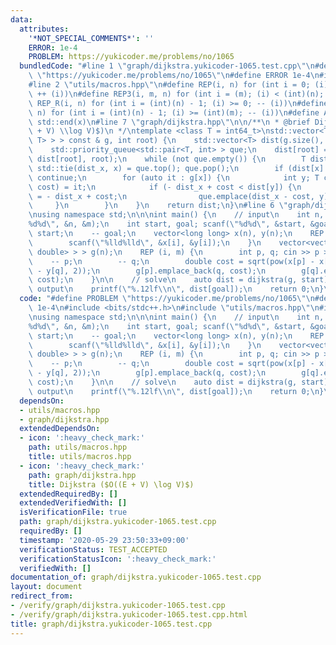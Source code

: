 ```yaml
---
data:
  attributes:
    '*NOT_SPECIAL_COMMENTS*': ''
    ERROR: 1e-4
    PROBLEM: https://yukicoder.me/problems/no/1065
  bundledCode: "#line 1 \"graph/dijkstra.yukicoder-1065.test.cpp\"\n#define PROBLEM\
    \ \"https://yukicoder.me/problems/no/1065\"\n#define ERROR 1e-4\n#include <bits/stdc++.h>\n\
    #line 2 \"utils/macros.hpp\"\n#define REP(i, n) for (int i = 0; (i) < (int)(n);\
    \ ++ (i))\n#define REP3(i, m, n) for (int i = (m); (i) < (int)(n); ++ (i))\n#define\
    \ REP_R(i, n) for (int i = (int)(n) - 1; (i) >= 0; -- (i))\n#define REP3R(i, m,\
    \ n) for (int i = (int)(n) - 1; (i) >= (int)(m); -- (i))\n#define ALL(x) std::begin(x),\
    \ std::end(x)\n#line 7 \"graph/dijkstra.hpp\"\n\n/**\n * @brief Dijkstra ($O((E\
    \ + V) \\log V)$)\n */\ntemplate <class T = int64_t>\nstd::vector<T> dijkstra(std::vector<std::vector<std::pair<int,\
    \ T> > > const & g, int root) {\n    std::vector<T> dist(g.size(), std::numeric_limits<T>::max());\n\
    \    std::priority_queue<std::pair<T, int> > que;\n    dist[root] = 0;\n    que.emplace(-\
    \ dist[root], root);\n    while (not que.empty()) {\n        T dist_x; int x;\
    \ std::tie(dist_x, x) = que.top(); que.pop();\n        if (dist[x] < - dist_x)\
    \ continue;\n        for (auto it : g[x]) {\n            int y; T cost; std::tie(y,\
    \ cost) = it;\n            if (- dist_x + cost < dist[y]) {\n                dist[y]\
    \ = - dist_x + cost;\n                que.emplace(dist_x - cost, y);\n       \
    \     }\n        }\n    }\n    return dist;\n}\n#line 6 \"graph/dijkstra.yukicoder-1065.test.cpp\"\
    \nusing namespace std;\n\n\nint main() {\n    // input\n    int n, m; scanf(\"\
    %d%d\", &n, &m);\n    int start, goal; scanf(\"%d%d\", &start, &goal);\n    --\
    \ start;\n    -- goal;\n    vector<long long> x(n), y(n);\n    REP (i, n) {\n\
    \        scanf(\"%lld%lld\", &x[i], &y[i]);\n    }\n    vector<vector<pair<int,\
    \ double> > > g(n);\n    REP (i, m) {\n        int p, q; cin >> p >> q;\n    \
    \    -- p;\n        -- q;\n        double cost = sqrt(pow(x[p] - x[q], 2) + pow(y[p]\
    \ - y[q], 2));\n        g[p].emplace_back(q, cost);\n        g[q].emplace_back(p,\
    \ cost);\n    }\n\n    // solve\n    auto dist = dijkstra(g, start);\n\n    //\
    \ output\n    printf(\"%.12lf\\n\", dist[goal]);\n    return 0;\n}\n"
  code: "#define PROBLEM \"https://yukicoder.me/problems/no/1065\"\n#define ERROR\
    \ 1e-4\n#include <bits/stdc++.h>\n#include \"utils/macros.hpp\"\n#include \"graph/dijkstra.hpp\"\
    \nusing namespace std;\n\n\nint main() {\n    // input\n    int n, m; scanf(\"\
    %d%d\", &n, &m);\n    int start, goal; scanf(\"%d%d\", &start, &goal);\n    --\
    \ start;\n    -- goal;\n    vector<long long> x(n), y(n);\n    REP (i, n) {\n\
    \        scanf(\"%lld%lld\", &x[i], &y[i]);\n    }\n    vector<vector<pair<int,\
    \ double> > > g(n);\n    REP (i, m) {\n        int p, q; cin >> p >> q;\n    \
    \    -- p;\n        -- q;\n        double cost = sqrt(pow(x[p] - x[q], 2) + pow(y[p]\
    \ - y[q], 2));\n        g[p].emplace_back(q, cost);\n        g[q].emplace_back(p,\
    \ cost);\n    }\n\n    // solve\n    auto dist = dijkstra(g, start);\n\n    //\
    \ output\n    printf(\"%.12lf\\n\", dist[goal]);\n    return 0;\n}\n"
  dependsOn:
  - utils/macros.hpp
  - graph/dijkstra.hpp
  extendedDependsOn:
  - icon: ':heavy_check_mark:'
    path: utils/macros.hpp
    title: utils/macros.hpp
  - icon: ':heavy_check_mark:'
    path: graph/dijkstra.hpp
    title: Dijkstra ($O((E + V) \log V)$)
  extendedRequiredBy: []
  extendedVerifiedWith: []
  isVerificationFile: true
  path: graph/dijkstra.yukicoder-1065.test.cpp
  requiredBy: []
  timestamp: '2020-05-29 23:50:33+09:00'
  verificationStatus: TEST_ACCEPTED
  verificationStatusIcon: ':heavy_check_mark:'
  verifiedWith: []
documentation_of: graph/dijkstra.yukicoder-1065.test.cpp
layout: document
redirect_from:
- /verify/graph/dijkstra.yukicoder-1065.test.cpp
- /verify/graph/dijkstra.yukicoder-1065.test.cpp.html
title: graph/dijkstra.yukicoder-1065.test.cpp
---
```


